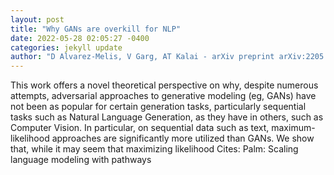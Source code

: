 ```yaml
--- 
layout: post 
title: "Why GANs are overkill for NLP" 
date: 2022-05-28 02:05:27 -0400 
categories: jekyll update 
author: "D Alvarez-Melis, V Garg, AT Kalai - arXiv preprint arXiv:2205.09838, 2022" 
--- 
```

This work offers a novel theoretical perspective on why, despite numerous attempts, adversarial approaches to generative modeling (eg, GANs) have not been as popular for certain generation tasks, particularly sequential tasks such as Natural Language Generation, as they have in others, such as Computer Vision. In particular, on sequential data such as text, maximum-likelihood approaches are significantly more utilized than GANs. We show that, while it may seem that maximizing likelihood Cites: Palm: Scaling language modeling with pathways